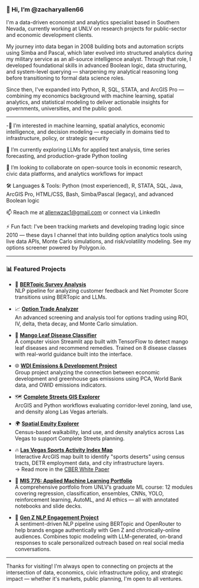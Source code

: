 ### 👋 Hi, I’m @zacharyallen66
I'm a data-driven economist and analytics specialist based in Southern Nevada, currently working at UNLV on research projects for public-sector and economic development clients.

My journey into data began in 2008 building bots and automation scripts using Simba and Pascal, which later evolved into structured analytics during my military service as an all-source intelligence analyst. Through that role, I developed foundational skills in advanced Boolean logic, data structuring, and system-level querying — sharpening my analytical reasoning long before transitioning to formal data science roles.

Since then, I've expanded into Python, R, SQL, STATA, and ArcGIS Pro — combining my economics background with machine learning, spatial analytics, and statistical modeling to deliver actionable insights for governments, universities, and the public good.

---

-👀  I’m interested in machine learning, spatial analytics, economic intelligence, and decision modeling — especially in domains tied to infrastructure, policy, or strategic security

🌱 I’m currently exploring LLMs for applied text analysis, time series forecasting, and production-grade Python tooling

💞️ I’m looking to collaborate on open-source tools in economic research, civic data platforms, and analytics workflows for impact

🛠️ Languages & Tools: Python (most experienced), R, STATA, SQL, Java, ArcGIS Pro, HTML/CSS, Bash, Simba/Pascal (legacy), and advanced Boolean logic

📫 Reach me at allenwzac1@gmail.com or connect via LinkedIn

⚡ Fun fact: I've been tracking markets and developing trading logic since 2010 — these days I channel that into building option analytics tools using live data APIs, Monte Carlo simulations, and risk/volatility modeling. See my options screener powered by Polygon.io.

---

### 📊 Featured Projects

- 🧠 **[BERTopic Survey Analysis](https://github.com/zacharyallen66/bertopic-nps)**  
  NLP pipeline for analyzing customer feedback and Net Promoter Score transitions using BERTopic and LLMs.

- 📈 **[Option Trade Analyzer](https://github.com/zacharyallen66/options-trade-analyzer)**  
  An advanced screening and analysis tool for options trading using ROI, IV, delta, theta decay, and Monte Carlo simulation.

- 🥭 **[Mango Leaf Disease Classifier](https://github.com/zacharyallen66/mango-disease-app)**  
  A computer vision Streamlit app built with TensorFlow to detect mango leaf diseases and recommend remedies. Trained on 8 disease classes with real-world guidance built into the interface.

- 🌐 **[WDI Emissions & Development Project](https://github.com/zacharyallen66/wdi-emissions-analysis)**  
  Group project analyzing the connection between economic development and greenhouse gas emissions using PCA, World Bank data, and OWID emissions indicators.

- 🗺️ **[Complete Streets GIS Explorer](https://github.com/zacharyallen66/complete-streets-gis)**  
  ArcGIS and Python workflows evaluating corridor-level zoning, land use, and density along Las Vegas arterials.
- 🌍 **[Spatial Equity Explorer](https://github.com/zacharyallen66/urban-density-analysis)**  
  Census-based walkability, land use, and density analytics across Las Vegas to support Complete Streets planning.
  
- 🔥 **[Las Vegas Sports Activity Index Map](https://arcg.is/1S40GC)**  
  Interactive ArcGIS map built to identify "sports deserts" using census tracts, DETR employment data, and city infrastructure layers.  
  → Read more in the [CBER White Paper](https://cber.unlv.edu/wp-content/uploads/2023/05/Sports-Economy-White-Paper_April-2023-FINAL.pdf)

- 🤖 **[MIS 776: Applied Machine Learning Portfolio](https://github.com/zacharyallen66/mis776-machine-learning)**  
  A comprehensive portfolio from UNLV’s graduate ML course: 12 modules covering regression, classification, ensembles, CNNs, YOLO, reinforcement learning, AutoML, and AI ethics — all with annotated notebooks and slide decks.

 - 💬 **[Gen Z NLP Engagement Project](https://github.com/zacharyallen66/genz-nlp-engagement)**  
  A sentiment-driven NLP pipeline using BERTopic and OpenRouter to help brands engage authentically with Gen Z and chronically-online audiences. Combines topic modeling with LLM-generated, on-brand responses to scale personalized outreach based on real social media conversations.


---

Thanks for visiting! I'm always open to connecting on projects at the intersection of data, economics, civic infrastructure policy, and strategic impact — whether it's markets, public planning, I'm open to all ventures.
